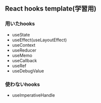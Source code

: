 ## React hooks template(学習用)

### 用いたhooks
- useState
- useEffect(useLayoutEffect)
- useContext
- useReducer
- useMemo
- useCallback
- useRef
- useDebugValue

### 使わないhooks
- useImperativeHandle
